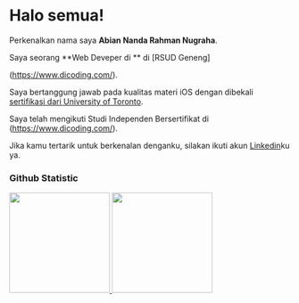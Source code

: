# Halo semua! 
 
Perkenalkan nama saya **Abian Nanda Rahman Nugraha**.<br>
 
Saya seorang **Web Deveper di ** di [RSUD Geneng]

(https://www.dicoding.com/).<br>
 
Saya bertanggung jawab pada kualitas materi iOS dengan dibekali [sertifikasi dari University of Toronto](https://www.coursera.org/account/accomplishments/specialization/CLKJD8XBXJ3M).<br>
 
Saya telah mengikuti Studi Independen Bersertifikat di (https://www.dicoding.com/).<br>
 
Jika kamu tertarik untuk berkenalan denganku, silakan ikuti akun [Linkedin](https://www.linkedin.com/in/gilang-adhan/)ku ya.
 
### Github Statistic
<p align="left">
<a href="https://github.com/abianrndev">
  <img height="180em" src="https://github-readme-stats-eight-theta.vercel.app/api?username=abianrndev&show_icons=true&theme=algolia&include_all_commits=true&count_private=true"/>
  <img height="180em" src="https://github-readme-stats-eight-theta.vercel.app/api/top-langs/?username=abianrndev&layout=compact&layout=compact&theme=algolia"/>
</a>
</p>
